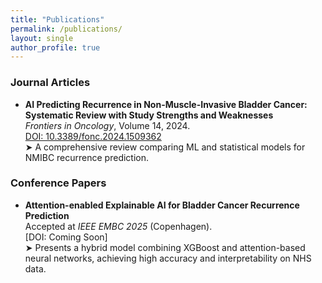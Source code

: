```yaml
---
title: "Publications"
permalink: /publications/
layout: single
author_profile: true
---
```


### Journal Articles

- **AI Predicting Recurrence in Non-Muscle-Invasive Bladder Cancer: Systematic Review with Study Strengths and Weaknesses**  
  *Frontiers in Oncology*, Volume 14, 2024.  
  [DOI: 10.3389/fonc.2024.1509362](https://doi.org/10.3389/fonc.2024.1509362)  
  ➤ A comprehensive review comparing ML and statistical models for NMIBC recurrence prediction.

### Conference Papers

- **Attention-enabled Explainable AI for Bladder Cancer Recurrence Prediction**  
  Accepted at *IEEE EMBC 2025* (Copenhagen).  
  [DOI: Coming Soon]  
  ➤ Presents a hybrid model combining XGBoost and attention-based neural networks, achieving high accuracy and interpretability on NHS data.
